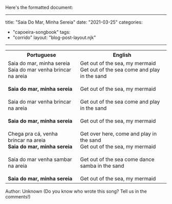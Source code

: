 Here's the formatted document:

---
title: "Saia Do Mar, Minha Sereia"
date: "2021-03-25"
categories: 
  - "capoeira-songbook"
tags: 
  - "corrido"
layout: "blog-post-layout.njk"
---

<table class="capoeira-table">
    <tr class="header-row">
        <th>Portuguese</th>
        <th>English</th>
    </tr>
    <tr>
        <td>Saia do mar, minha sereia<br>
        Saia do mar venha brincar na areia<br>
        <br>
        <strong>Saia do mar, minha sereia</strong><br>
        <br>
        Saia do mar venha brincar na areia<br>
        <br>
        <strong>Saia do mar, minha sereia</strong><br>
        <br>
        Chega pra cá, venha brincar na areia<br>
        <strong>Saia do mar, minha sereia</strong><br>
        <br>
        Saia do mar venha sambar na areia<br>
        <br>
        <strong>Saia do mar, minha sereia</strong></td>
        <td>Get out of the sea, my mermaid<br>
        Get out of the sea come and play in the sand<br>
        <br>
        Get out of the sea, my mermaid<br>
        <br>
        Get out of the sea come and play in the sand<br>
        <br>
        Get out of the sea, my mermaid<br>
        <br>
        Get over here, come and play in the sand<br>
        Get out of the sea, my mermaid<br>
        <br>
        Get out of the sea come dance samba in the sand<br>
        <br>
        Get out of the sea, my mermaid</td>
    </tr>
</table>

<figcaption>
Author: Unknown (Do you know who wrote this song? Tell us in the comments!)
</figcaption>